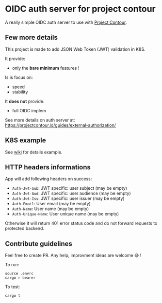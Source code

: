# OIDC auth server for project contour

A really simple OIDC auth server to use with [Project Contour](https://projectcontour.io/).

## Few more details

This project is made to add JSON Web Token (JWT) validation in K8S.

It provide:

- only the **bare minimum** features !

Is is focus on:

- speed
- stability

It **does not** provide:

- full OIDC implem

See more details on auth server at: <https://projectcontour.io/guides/external-authorization/>

## K8S example

See [wiki](https://github.com/arthurlm/simple-oidc-contour-authserver/wiki/K8S-resources-example) for details example.

## HTTP headers informations

App will add following headers on success:

- `Auth-Jwt-Sub`: JWT specific: user subject (may be empty)
- `Auth-Jwt-Aud`: JWT specific: user audience (may be empty)
- `Auth-Jwt-Iss`: JWT specific: user issuer (may be empty)
- `Auth-Email`: User email (may be empty)
- `Auth-Name`: User name (may be empty)
- `Auth-Unique-Name`: User unique name (may be empty)

Otherwise it will return 401 error status code and do not forward requests to protected backend.

## Contribute guidelines

Feel free to create PR.
Any help, improvment ideas are welcome :smile: !

To run:

    source .envrc
    cargo r bearer

To test:

    cargo t
